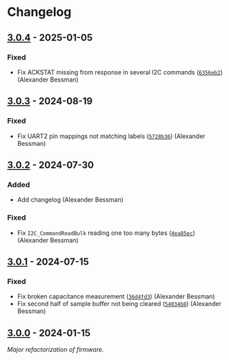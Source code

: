 # Changelog

## [3.0.4] - 2025-01-05

### Fixed

- Fix ACKSTAT missing from response in several I2C commands ([`6356eb2`](https://github.com/fossasia/pslab-firmware/commit/6356eb2656f856327c9090bcbd6e404db78ae2f0)) (Alexander Bessman)

## [3.0.3] - 2024-08-19

### Fixed

- Fix UART2 pin mappings not matching labels ([`5728b36`](https://github.com/fossasia/pslab-firmware/commit/5728b36939f8dd76bfd83889c1cd94a57bab4329)) (Alexander Bessman)

## [3.0.2] - 2024-07-30

### Added

- Add changelog (Alexander Bessman)

### Fixed

- Fix `I2C_CommandReadBulk` reading one too many bytes ([`4ea85ec`](https://github.com/fossasia/pslab-firmware/commit/4ea85ec9ecda2f9ec4dcab0b56f0de5edb6fbfaa)) (Alexander Bessman)

## [3.0.1] - 2024-07-15

### Fixed

- Fix broken capacitance measurement ([`36d4fd3`](https://github.com/fossasia/pslab-firmware/commit/36d4fd31fe6edc3845e16ab71af899f61262b061)) (Alexander Bessman)
- Fix second half of sample buffer not being cleared ([`54034b8`](https://github.com/fossasia/pslab-firmware/commit/54034b81549d735af3ab5050bdcd06a08269a6b2)) (Alexander Bessman)

## [3.0.0] - 2024-01-15

_Major refactorization of firmware._

[3.0.4]: https://github.com/fossasia/pslab-firmware/releases/tag/3.0.4
[3.0.3]: https://github.com/fossasia/pslab-firmware/releases/tag/3.0.3
[3.0.2]: https://github.com/fossasia/pslab-firmware/releases/tag/3.0.2
[3.0.1]: https://github.com/fossasia/pslab-firmware/releases/tag/3.0.1
[3.0.0]: https://github.com/fossasia/pslab-firmware/releases/tag/v3.0.0

